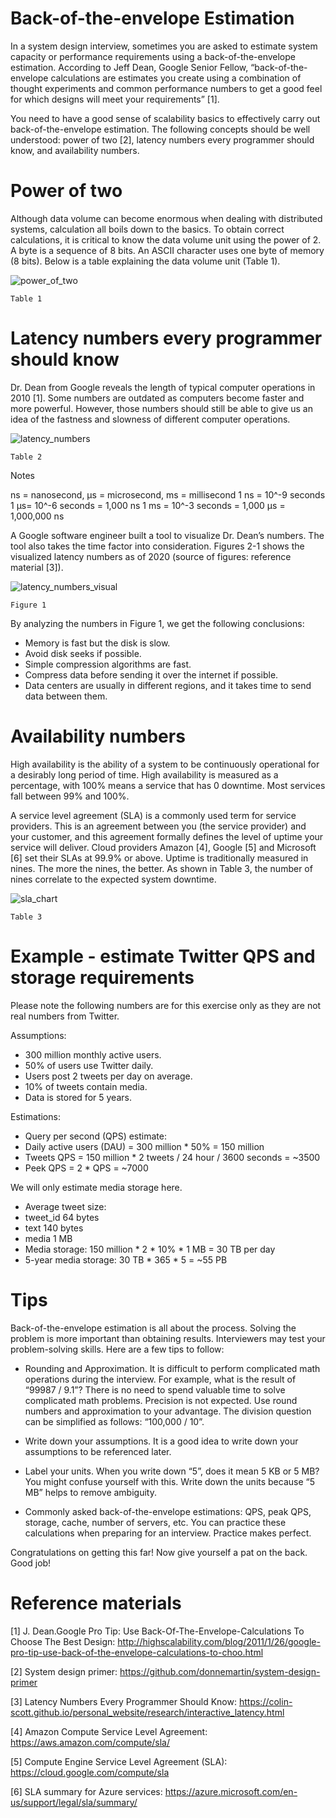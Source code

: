 # Back-of-the-envelope Estimation

In a system design interview, sometimes you are asked to estimate system capacity or performance requirements using a back-of-the-envelope estimation. According to Jeff Dean, Google Senior Fellow, “back-of-the-envelope calculations are estimates you create using a combination of thought experiments and common performance numbers to get a good feel for which designs will meet your requirements” [1].

You need to have a good sense of scalability basics to effectively carry out back-of-the-envelope estimation. The following concepts should be well understood: power of two [2], latency numbers every programmer should know, and availability numbers.

# Power of two

Although data volume can become enormous when dealing with distributed systems, calculation all boils down to the basics. To obtain correct calculations, it is critical to know the data volume unit using the power of 2. A byte is a sequence of 8 bits. An ASCII character uses one byte of memory (8 bits). Below is a table explaining the data volume unit (Table 1).

![power_of_two](images/power_of_two.webp)
	
	Table 1

# Latency numbers every programmer should know

Dr. Dean from Google reveals the length of typical computer operations in 2010 [1]. Some numbers are outdated as computers become faster and more powerful. However, those numbers should still be able to give us an idea of the fastness and slowness of different computer operations.

![latency_numbers](images/latency_numbers.webp)

	Table 2

Notes

ns = nanosecond, µs = microsecond, ms = millisecond
1 ns = 10^-9 seconds
1 µs= 10^-6 seconds = 1,000 ns
1 ms = 10^-3 seconds = 1,000 µs = 1,000,000 ns

A Google software engineer built a tool to visualize Dr. Dean’s numbers. The tool also takes the time factor into consideration. Figures 2-1 shows the visualized latency numbers as of 2020 (source of figures: reference material [3]).

![latency_numbers_visual](images/latency_numbers_visual.webp)

	Figure 1
	
By analyzing the numbers in Figure 1, we get the following conclusions:

 * Memory is fast but the disk is slow.
 * Avoid disk seeks if possible.
 * Simple compression algorithms are fast.
 * Compress data before sending it over the internet if possible.
 * Data centers are usually in different regions, and it takes time to send data between them.

# Availability numbers

High availability is the ability of a system to be continuously operational for a desirably long period of time. High availability is measured as a percentage, with 100% means a service that has 0 downtime. Most services fall between 99% and 100%.

A service level agreement (SLA) is a commonly used term for service providers. This is an agreement between you (the service provider) and your customer, and this agreement formally defines the level of uptime your service will deliver. Cloud providers Amazon [4], Google [5] and Microsoft [6] set their SLAs at 99.9% or above. Uptime is traditionally measured in nines. The more the nines, the better. As shown in Table 3, the number of nines correlate to the expected system downtime.

![sla_chart](images/sla_chart.webp)

	Table 3

# Example - estimate Twitter QPS and storage requirements

Please note the following numbers are for this exercise only as they are not real numbers from Twitter.

Assumptions:

 * 300 million monthly active users.
 * 50% of users use Twitter daily.
 * Users post 2 tweets per day on average.
 * 10% of tweets contain media.
 * Data is stored for 5 years.
 
Estimations:

 * Query per second (QPS) estimate:
 * Daily active users (DAU) = 300 million * 50% = 150 million
 * Tweets QPS = 150 million * 2 tweets / 24 hour / 3600 seconds = ~3500
 * Peek QPS = 2 * QPS = ~7000

We will only estimate media storage here.

 * Average tweet size:
 * tweet_id 64 bytes
 * text 140 bytes
 * media 1 MB
 * Media storage: 150 million * 2 * 10% * 1 MB = 30 TB per day
 * 5-year media storage: 30 TB * 365 * 5 = ~55 PB

# Tips

Back-of-the-envelope estimation is all about the process. Solving the problem is more important than obtaining results. Interviewers may test your problem-solving skills. Here are a few tips to follow:

 * Rounding and Approximation. It is difficult to perform complicated math operations during the interview. For example, what is the result of “99987 / 9.1”? There is no need to spend valuable time to solve complicated math problems. Precision is not expected. Use round numbers and approximation to your advantage. The division question can be simplified as follows: “100,000 / 10”.

 * Write down your assumptions. It is a good idea to write down your assumptions to be referenced later.

 * Label your units. When you write down “5”, does it mean 5 KB or 5 MB? You might confuse yourself with this. Write down the units because “5 MB” helps to remove ambiguity.

 * Commonly asked back-of-the-envelope estimations: QPS, peak QPS, storage, cache, number of servers, etc. You can practice these calculations when preparing for an interview. Practice makes perfect.

Congratulations on getting this far! Now give yourself a pat on the back. Good job!

# Reference materials

[1] J. Dean.Google Pro Tip: Use Back-Of-The-Envelope-Calculations To Choose The Best Design:
http://highscalability.com/blog/2011/1/26/google-pro-tip-use-back-of-the-envelope-calculations-to-choo.html

[2] System design primer:
https://github.com/donnemartin/system-design-primer

[3] Latency Numbers Every Programmer Should Know:
https://colin-scott.github.io/personal_website/research/interactive_latency.html

[4] Amazon Compute Service Level Agreement:
https://aws.amazon.com/compute/sla/

[5] Compute Engine Service Level Agreement (SLA):
https://cloud.google.com/compute/sla

[6] SLA summary for Azure services:
https://azure.microsoft.com/en-us/support/legal/sla/summary/
